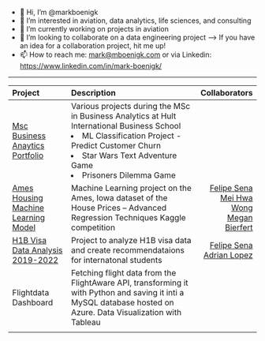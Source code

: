 - 👋 Hi, I’m @markboenigk
- 👀 I’m interested in aviation, data analytics, life sciences, and consulting
- 🌱 I’m currently working on projects in aviation
- 💞️ I’m looking to collaborate on a data engineering project --> If you have an idea for a collaboration project, hit me up! 
- 📫 How to reach me: mark@mboenigk.com or via Linkedin: https://www.linkedin.com/in/mark-boenigk/

***

| Project     | Description | Collaborators |
| :---        |    :----    |          ---: |
|[Msc Business Anaytics Portfolio](https://github.com/markboenigk/Msc_Business_Analytics_Portfolio)|Various projects during the MSc in Business Analytics at Hult International Business School <li> ML Classification Project - Predict Customer Churn <li> Star Wars Text Adventure Game <li> Prisoners Dilemma Game||
|[Ames Housing Machine Learning Model](https://github.com/markboenigk/Ames_Housing_ML)|Machine Learning project on the Ames, Iowa dataset of the House Prices – Advanced Regression Techniques Kaggle competition|[Felipe Sena](https://github.com/fdesena) <br> [Mei Hwa Wong](https://github.com/meihwaw) <br> [Megan Bierfert](https://github.com/meganbierfert)|
|[H1B Visa Data Analysis 2019-2022](https://github.com/fdesena/H1-B-Analysis-for-2019-2022)|Project to analyze H1B visa data and create recommendataions for internatonal students |[Felipe Sena](https://github.com/fdesena) <br> [Adrian Lopez]("")|
|Flightdata Dashboard|Fetching flight data from the FlightAware API, transforming it with Python and saving it inti a MySQL database hosted on Azure. Data Visualization with Tableau||
||||



<!---
markboenigk/markboenigk is a ✨ special ✨ repository because its `README.md` (this file) appears on your GitHub profile.
You can click the Preview link to take a look at your changes.
--->

